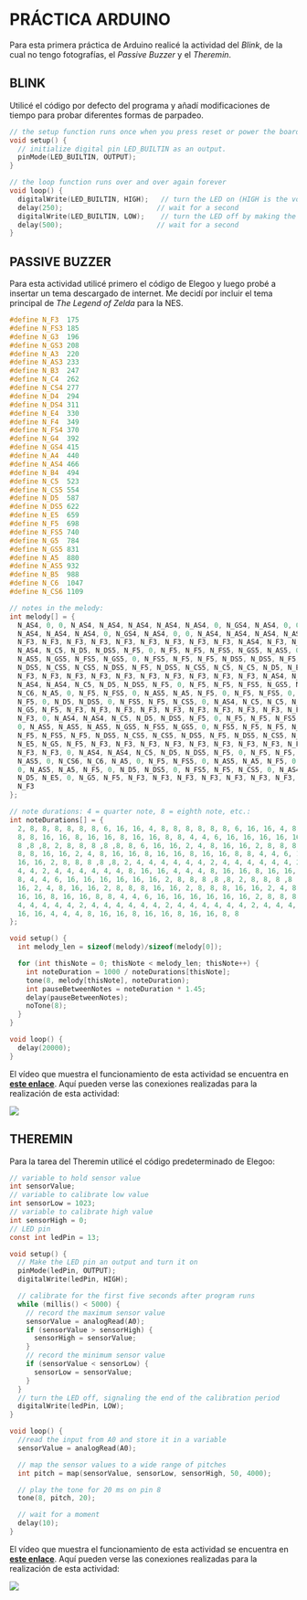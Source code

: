 # PRÁCTICA ARDUINO

Para esta primera práctica de Arduino realicé la actividad del *Blink*, de la cual no tengo fotografías, el *Passive Buzzer* y el *Theremin*.

## BLINK

Utilicé el código por defecto del programa y añadí modificaciones de tiempo para probar diferentes formas de parpadeo.

```c
// the setup function runs once when you press reset or power the board
void setup() {
  // initialize digital pin LED_BUILTIN as an output.
  pinMode(LED_BUILTIN, OUTPUT);
}

// the loop function runs over and over again forever
void loop() {
  digitalWrite(LED_BUILTIN, HIGH);   // turn the LED on (HIGH is the voltage level)
  delay(250);                       // wait for a second
  digitalWrite(LED_BUILTIN, LOW);    // turn the LED off by making the voltage LOW
  delay(500);                       // wait for a second
}
```

## PASSIVE BUZZER

Para esta actividad utilicé primero el código de Elegoo y luego probé a insertar un tema descargado de internet.
Me decidí por incluir el tema principal de *The Legend of Zelda* para la NES.

```c
#define N_F3  175
#define N_FS3 185
#define N_G3  196
#define N_GS3 208
#define N_A3  220
#define N_AS3 233
#define N_B3  247
#define N_C4  262
#define N_CS4 277
#define N_D4  294
#define N_DS4 311
#define N_E4  330
#define N_F4  349
#define N_FS4 370
#define N_G4  392
#define N_GS4 415
#define N_A4  440
#define N_AS4 466
#define N_B4  494
#define N_C5  523
#define N_CS5 554
#define N_D5  587
#define N_DS5 622
#define N_E5  659
#define N_F5  698
#define N_FS5 740
#define N_G5  784
#define N_GS5 831
#define N_A5  880
#define N_AS5 932
#define N_B5  988
#define N_C6  1047
#define N_CS6 1109

// notes in the melody:
int melody[] = {
  N_AS4, 0, 0, N_AS4, N_AS4, N_AS4, N_AS4, N_AS4, 0, N_GS4, N_AS4, 0, 0, N_AS4, N_AS4,
  N_AS4, N_AS4, N_AS4, 0, N_GS4, N_AS4, 0, 0, N_AS4, N_AS4, N_AS4, N_AS4, N_AS4, N_F3,
  N_F3, N_F3, N_F3, N_F3, N_F3, N_F3, N_F3, N_F3, N_F3, N_AS4, N_F3, N_F3, 0, N_AS4,
  N_AS4, N_C5, N_D5, N_DS5, N_F5, 0, N_F5, N_F5, N_FS5, N_GS5, N_AS5, 0, N_AS5, N_AS5,
  N_AS5, N_GS5, N_FS5, N_GS5, 0, N_FS5, N_F5, N_F5, N_DS5, N_DS5, N_F5, N_FS5, N_F5,
  N_DS5, N_CS5, N_CS5, N_DS5, N_F5, N_DS5, N_CS5, N_C5, N_C5, N_D5, N_E5, N_G5, N_F5,
  N_F3, N_F3, N_F3, N_F3, N_F3, N_F3, N_F3, N_F3, N_F3, N_F3, N_AS4, N_F3, N_F3, 0,
  N_AS4, N_AS4, N_C5, N_D5, N_DS5, N_F5, 0, N_F5, N_F5, N_FS5, N_GS5, N_AS5, 0, N_CS6,
  N_C6, N_A5, 0, N_F5, N_FS5, 0, N_AS5, N_A5, N_F5, 0, N_F5, N_FS5, 0, N_AS5, N_A5,
  N_F5, 0, N_D5, N_DS5, 0, N_FS5, N_F5, N_CS5, 0, N_AS4, N_C5, N_C5, N_D5, N_E5, 0,
  N_G5, N_F5, N_F3, N_F3, N_F3, N_F3, N_F3, N_F3, N_F3, N_F3, N_F3, N_F3, N_AS4, N_F3,
  N_F3, 0, N_AS4, N_AS4, N_C5, N_D5, N_DS5, N_F5, 0, N_F5, N_F5, N_FS5, N_GS5, N_AS5,
  0, N_AS5, N_AS5, N_AS5, N_GS5, N_FS5, N_GS5, 0, N_FS5, N_F5, N_F5, N_DS5, N_DS5,
  N_F5, N_FS5, N_F5, N_DS5, N_CS5, N_CS5, N_DS5, N_F5, N_DS5, N_CS5, N_C5, N_C5, N_D5,
  N_E5, N_G5, N_F5, N_F3, N_F3, N_F3, N_F3, N_F3, N_F3, N_F3, N_F3, N_F3, N_F3, N_AS4,
  N_F3, N_F3, 0, N_AS4, N_AS4, N_C5, N_D5, N_DS5, N_F5, 0, N_F5, N_F5, N_FS5, N_GS5,
  N_AS5, 0, N_CS6, N_C6, N_A5, 0, N_F5, N_FS5, 0, N_AS5, N_A5, N_F5, 0, N_F5, N_FS5,
  0, N_AS5, N_A5, N_F5, 0, N_D5, N_DS5, 0, N_FS5, N_F5, N_CS5, 0, N_AS4, N_C5, N_C5,
  N_D5, N_E5, 0, N_G5, N_F5, N_F3, N_F3, N_F3, N_F3, N_F3, N_F3, N_F3, N_F3, N_F3,
  N_F3
};

// note durations: 4 = quarter note, 8 = eighth note, etc.:
int noteDurations[] = {
  2, 8, 8, 8, 8, 8, 8, 6, 16, 16, 4, 8, 8, 8, 8, 8, 8, 6, 16, 16, 4, 8, 8, 8, 8, 8,
  8, 8, 16, 16, 8, 16, 16, 8, 16, 16, 8, 8, 4, 4, 6, 16, 16, 16, 16, 16, 16, 2, 8, 8,
  8 ,8 ,8, 2, 8, 8, 8 ,8 ,8, 8, 6, 16, 16, 2, 4, 8, 16, 16, 2, 8, 8, 8, 16, 16, 2, 8,
  8, 8, 16, 16, 2, 4, 8, 16, 16, 8, 16, 16, 8, 16, 16, 8, 8, 4, 4, 6, 16, 16, 16, 16,
  16, 16, 2, 8, 8, 8 ,8 ,8, 2, 4, 4, 4, 4, 4, 4, 2, 4, 4, 4, 4, 4, 4, 2, 4, 4, 4, 4,
  4, 4, 2, 4, 4, 4, 4, 4, 4, 8, 16, 16, 4, 4, 4, 8, 16, 16, 8, 16, 16, 8, 16, 16, 8,
  8, 4, 4, 6, 16, 16, 16, 16, 16, 16, 2, 8, 8, 8 ,8 ,8, 2, 8, 8, 8 ,8 ,8, 8, 6, 16,
  16, 2, 4, 8, 16, 16, 2, 8, 8, 8, 16, 16, 2, 8, 8, 8, 16, 16, 2, 4, 8, 16, 16, 8,
  16, 16, 8, 16, 16, 8, 8, 4, 4, 6, 16, 16, 16, 16, 16, 16, 2, 8, 8, 8 ,8 ,8, 2, 4,
  4, 4, 4, 4, 4, 2, 4, 4, 4, 4, 4, 4, 2, 4, 4, 4, 4, 4, 4, 2, 4, 4, 4, 4, 4, 4, 8,
  16, 16, 4, 4, 4, 8, 16, 16, 8, 16, 16, 8, 16, 16, 8, 8
};

void setup() {
  int melody_len = sizeof(melody)/sizeof(melody[0]);

  for (int thisNote = 0; thisNote < melody_len; thisNote++) {
    int noteDuration = 1000 / noteDurations[thisNote];
    tone(8, melody[thisNote], noteDuration);
    int pauseBetweenNotes = noteDuration * 1.45;
    delay(pauseBetweenNotes);
    noTone(8);
  }
}

void loop() {
  delay(20000);
}
```

El vídeo que muestra el funcionamiento de esta actividad se encuentra en [**este enlace**](https://www.youtube.com/watch?v=4D6qc1yIJ2s).
Aquí pueden verse las conexiones realizadas para la realización de esta actividad:

![](IMG_20191126_164538.jpg)

## THEREMIN

Para la tarea del Theremin utilicé el código predeterminado de Elegoo:

```c
// variable to hold sensor value
int sensorValue;
// variable to calibrate low value
int sensorLow = 1023;
// variable to calibrate high value
int sensorHigh = 0;
// LED pin
const int ledPin = 13;

void setup() {
  // Make the LED pin an output and turn it on
  pinMode(ledPin, OUTPUT);
  digitalWrite(ledPin, HIGH);

  // calibrate for the first five seconds after program runs
  while (millis() < 5000) {
    // record the maximum sensor value
    sensorValue = analogRead(A0);
    if (sensorValue > sensorHigh) {
      sensorHigh = sensorValue;
    }
    // record the minimum sensor value
    if (sensorValue < sensorLow) {
      sensorLow = sensorValue;
    }
  }
  // turn the LED off, signaling the end of the calibration period
  digitalWrite(ledPin, LOW);
}

void loop() {
  //read the input from A0 and store it in a variable
  sensorValue = analogRead(A0);

  // map the sensor values to a wide range of pitches
  int pitch = map(sensorValue, sensorLow, sensorHigh, 50, 4000);

  // play the tone for 20 ms on pin 8
  tone(8, pitch, 20);

  // wait for a moment
  delay(10);
}
```

El vídeo que muestra el funcionamiento de esta actividad se encuentra en [**este enlace**](https://www.youtube.com/watch?v=hWmPpgtnrns).
Aquí pueden verse las conexiones realizadas para la realización de esta actividad:

![](IMG_20191126_171119.jpg)

